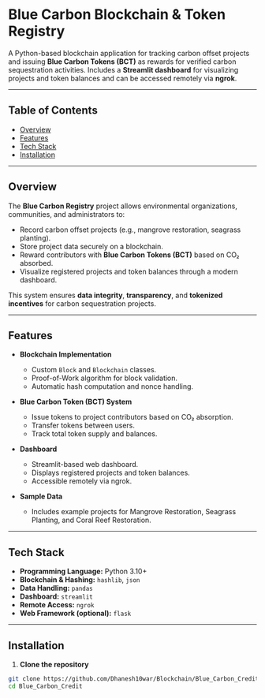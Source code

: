 # Blue Carbon Blockchain & Token Registry

A Python-based blockchain application for tracking carbon offset projects and issuing **Blue Carbon Tokens (BCT)** as rewards for verified carbon sequestration activities. Includes a **Streamlit dashboard** for visualizing projects and token balances and can be accessed remotely via **ngrok**.  

---

## Table of Contents

- [Overview](#overview)  
- [Features](#features)  
- [Tech Stack](#tech-stack)  
- [Installation](#installation)  

---

## Overview

The **Blue Carbon Registry** project allows environmental organizations, communities, and administrators to:

- Record carbon offset projects (e.g., mangrove restoration, seagrass planting).  
- Store project data securely on a blockchain.  
- Reward contributors with **Blue Carbon Tokens (BCT)** based on CO₂ absorbed.  
- Visualize registered projects and token balances through a modern dashboard.

This system ensures **data integrity**, **transparency**, and **tokenized incentives** for carbon sequestration projects.  

---

## Features

- **Blockchain Implementation**  
  - Custom `Block` and `Blockchain` classes.  
  - Proof-of-Work algorithm for block validation.  
  - Automatic hash computation and nonce handling.  

- **Blue Carbon Token (BCT) System**  
  - Issue tokens to project contributors based on CO₂ absorption.  
  - Transfer tokens between users.  
  - Track total token supply and balances.  

- **Dashboard**  
  - Streamlit-based web dashboard.  
  - Displays registered projects and token balances.  
  - Accessible remotely via ngrok.  

- **Sample Data**  
  - Includes example projects for Mangrove Restoration, Seagrass Planting, and Coral Reef Restoration.  

---

## Tech Stack

- **Programming Language:** Python 3.10+  
- **Blockchain & Hashing:** `hashlib`, `json`  
- **Data Handling:** `pandas`  
- **Dashboard:** `streamlit`  
- **Remote Access:** `ngrok`  
- **Web Framework (optional):** `flask`  

---

## Installation

1. **Clone the repository**  
```bash
git clone https://github.com/Dhanesh10war/Blockchain/Blue_Carbon_Credit.git
cd Blue_Carbon_Credit
